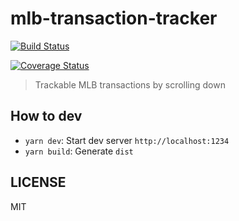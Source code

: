 # mlb-transaction-tracker

[![Build Status](https://travis-ci.com/Colt45s/mlb-transaction-tracker.svg?branch=master)](https://travis-ci.com/Colt45s/mlb-transaction-tracker)

[![Coverage Status](https://coveralls.io/repos/github/Colt45s/mlb-transaction-tracker/badge.svg?branch=master)](https://coveralls.io/github/Colt45s/mlb-transaction-tracker?branch=master)

> Trackable MLB transactions by scrolling down

## How to dev

- `yarn dev`: Start dev server `http://localhost:1234`
- `yarn build`: Generate `dist`

## LICENSE

MIT
